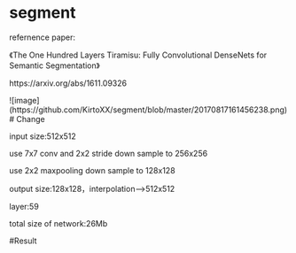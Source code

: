 # segment
<p>
refernence paper:<p>
《The One Hundred Layers Tiramisu: Fully Convolutional DenseNets for Semantic Segmentation》  <p>
https://arxiv.org/abs/1611.09326  <p>
![image](https://github.com/KirtoXX/segment/blob/master/20170817161456238.png)
# Change
<p>
input size:512x512    <p>
use 7x7 conv and 2x2 stride down sample to 256x256  <p>
use 2x2 maxpooling down sample to 128x128 <p>
output size:128x128，interpolation—>512x512    <p>
layer:59  <p>
total size of network:26Mb    <p>
#Result
   
  
  
  
  
  
  


